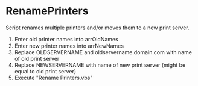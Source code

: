 # RenamePrinters

Script renames multiple printers and/or moves them to a new print server.

1. Enter old printer names into arrOldNames
2. Enter new printer names into arrNewNames
3. Replace OLDSERVERNAME and oldservername.domain.com with name of old print server
4. Replace NEWSERVERNAME with name of new print server (might be equal to old print server)
5. Execute "Rename Printers.vbs"
